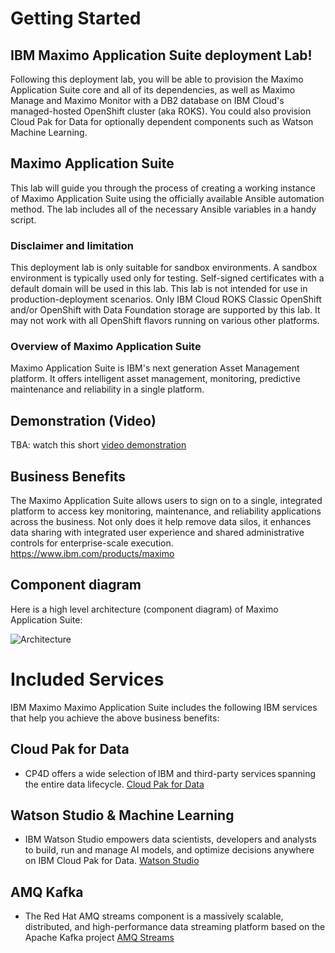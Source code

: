 
# Getting Started

## IBM Maximo Application Suite deployment Lab!

Following this deployment lab, you will be able to provision the Maximo Application Suite core and all of its dependencies, as well as Maximo Manage and Maximo Monitor with a DB2 database on IBM Cloud's managed-hosted OpenShift cluster (aka ROKS). You could also provision Cloud Pak for Data for optionally dependent components such as Watson Machine Learning. 

## Maximo Application Suite

This lab will guide you through the process of creating a working instance of Maximo Application Suite using the officially available Ansible automation method. The lab includes all of the necessary Ansible variables in a handy script. 

### Disclaimer and limitation

This deployment lab is only suitable for sandbox environments. A sandbox environment is typically used only for testing. Self-signed certificates with a default domain will be used in this lab. This lab is not intended for use in production-deployment scenarios. Only IBM Cloud ROKS Classic OpenShift and/or OpenShift with Data Foundation storage are supported by this lab. It may not work with all OpenShift flavors running on various other platforms.

### Overview of Maximo Application Suite

Maximo Application Suite is IBM's next generation Asset Management platform. It offers intelligent asset management, monitoring, predictive maintenance and reliability in a single platform.

##  Demonstration (Video)

TBA: watch this short [video demonstration](https://youtu.be/XXXXXX)

## Business Benefits

The Maximo Application Suite allows users to sign on to a single, integrated platform to access key monitoring, maintenance, and reliability applications across the business. Not only does it help remove data silos, it enhances data sharing with integrated user experience and shared administrative controls for enterprise-scale execution. https://www.ibm.com/products/maximo


## Component diagram

Here is a high level architecture (component diagram) of Maximo Application Suite:

![Architecture](/img/ocp_8.9/architecture.png)

# Included Services
IBM Maximo Maximo Application Suite includes the following IBM services that help you achieve the above business benefits:

## Cloud Pak for Data

* CP4D offers a wide selection of IBM and third-party services spanning the entire data lifecycle. [Cloud Pak for Data](https://www.ibm.com/products/cloud-pak-for-data)

## Watson Studio & Machine Learning
* IBM Watson Studio empowers data scientists, developers and analysts to build, run and manage AI models, and optimize decisions anywhere on IBM Cloud Pak for Data. [Watson Studio](https://www.ibm.com/cloud/watson-studio)

## AMQ Kafka
* The Red Hat AMQ streams component is a massively scalable, distributed, and high-performance data streaming platform based on the Apache Kafka project [AMQ Streams](https://www.redhat.com/en/resources/amq-streams-datasheet)
